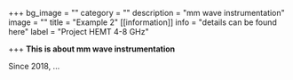 +++
bg_image = ""
category = ""
description = "mm wave instrumentation"
image = ""
title = "Example 2"
[[information]]
info = "details can be found here"
label = "Project HEMT 4-8 GHz"

+++
**This is about mm wave instrumentation**

Since 2018, ...
